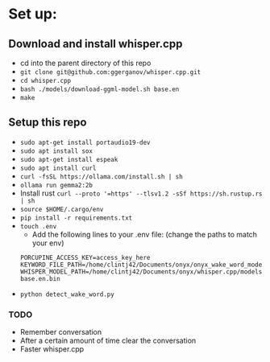 # Set up:

## Download and install whisper.cpp

- cd into the parent directory of this repo
- `git clone git@github.com:ggerganov/whisper.cpp.git`
- `cd whisper.cpp`
- `bash ./models/download-ggml-model.sh base.en`
- `make`

## Setup this repo

- `sudo apt-get install portaudio19-dev`
- `sudo apt install sox`
- `sudo apt-get install espeak`
- `sudo apt install curl`
- `curl -fsSL https://ollama.com/install.sh | sh`
- `ollama run gemma2:2b`
- Install rust `curl --proto '=https' --tlsv1.2 -sSf https://sh.rustup.rs | sh`
- `source $HOME/.cargo/env`
- `pip install -r requirements.txt`
- `touch .env`
  - Add the following lines to your .env file: (change the paths to match your env)
  ```
  PORCUPINE_ACCESS_KEY=access_key_here
  KEYWORD_FILE_PATH=/home/clintj42/Documents/onyx/onyx_wake_word_model_rasp_pi.ppn
  WHISPER_MODEL_PATH=/home/clintj42/Documents/onyx/whisper.cpp/models/ggml-base.en.bin
  ```
- `python detect_wake_word.py`

### TODO

- Remember conversation
- After a certain amount of time clear the conversation
- Faster whisper.cpp
